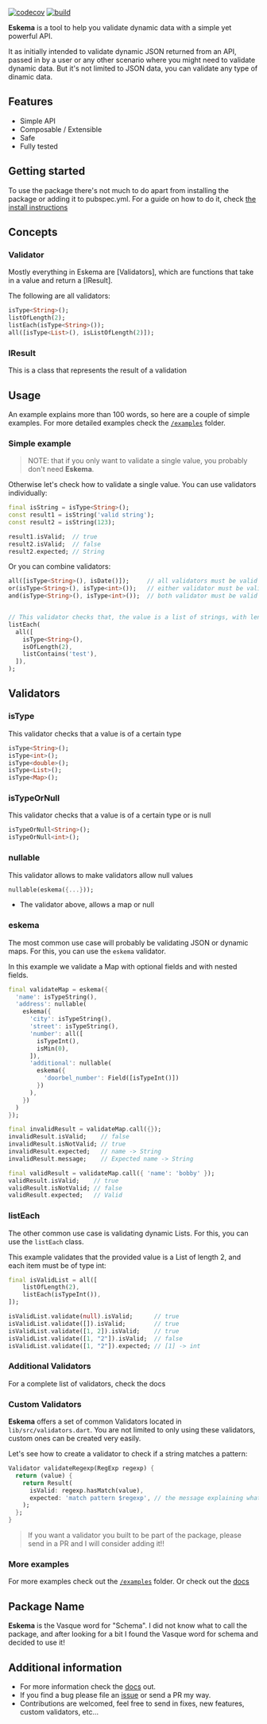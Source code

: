 [![codecov](https://codecov.io/gh/nombrekeff/eskema/branch/main/graph/badge.svg?token=ZF22N0G09J)](https://codecov.io/gh/nombrekeff/eskema) [![build](https://github.com/nombrekeff/eskema/actions/workflows/test_main.yml/badge.svg?branch=main)](https://github.com/nombrekeff/eskema/actions/workflows/test_main.yml)

**Eskema** is a tool to help you validate dynamic data with a simple yet powerful API. 

It as initially intended to validate dynamic JSON returned from an API, passed in by a user or any other scenario where you might need to validate dynamic data. But it's not limited to JSON data, you can validate any type of dinamic data.

## Features
* Simple API
* Composable / Extensible
* Safe
* Fully tested

## Getting started
To use the package there's not much to do apart from installing the package or adding it to pubspec.yml. For a guide on how to do it, check [the install instructions](https://pub.dev/packages/eskema/install)

## Concepts
### Validator
Mostly everything in Eskema are [Validators], which are functions that take in a value and return a [IResult].

The following are all validators:
```dart
isType<String>();
listOfLength(2);
listEach(isType<String>());
all([isType<List>(), isListOfLength(2)]);
```

### IResult
This is a class that represents the result of a validation


## Usage
An example explains more than 100 words, so here are a couple of simple examples.
For more detailed examples check the [`/examples`](./example) folder.

### Simple example
> NOTE: that if you only want to validate a single value, you probably don't need **Eskema**.

Otherwise let's check how to validate a single value. You can use validators individually:
```dart
final isString = isType<String>();
const result1 = isString('valid string');
const result2 = isString(123);

result1.isValid;  // true
result2.isValid;  // false
result2.expected; // String
```


Or you can combine validators: 
```dart
all([isType<String>(), isDate()]);     // all validators must be valid
or(isType<String>(), isType<int>());   // either validator must be valid
and(isType<String>(), isType<int>());  // both validator must be valid


// This validator checks that, the value is a list of strings, with length 2, and contains item "test"
listEach(
  all([
    isType<String>(),
    isOfLength(2),
    listContains('test'),
  ]),
);
```

## Validators

### isType<T>
This validator checks that a value is of a certain type
```dart
isType<String>();
isType<int>();
isType<double>();
isType<List>();
isType<Map>();
```

### isTypeOrNull<T>
This validator checks that a value is of a certain type or is null
```dart
isTypeOrNull<String>();
isTypeOrNull<int>();
```

### nullable
This validator allows to make validators allow null values
```dart
nullable(eskema({...}));
```
* The validator above, allows a map or null

### eskema
The most common use case will probably be validating JSON or dynamic maps. For this, you can use the `eskema` validator.

In this example we validate a Map with optional fields and with nested fields.
```dart
final validateMap = eskema({
  'name': isTypeString(),
  'address': nullable(
    eskema({
      'city': isTypeString(),
      'street': isTypeString(),
      'number': all([
        isTypeInt(),
        isMin(0),
      ]),
      'additional': nullable(
        eskema({
          'doorbel_number': Field([isTypeInt()])
        })
      ),
    })
  )
});

final invalidResult = validateMap.call({});
invalidResult.isValid;    // false
invalidResult.isNotValid; // true
invalidResult.expected;   // name -> String
invalidResult.message;    // Expected name -> String

final validResult = validateMap.call({ 'name': 'bobby' });
validResult.isValid;    // true
validResult.isNotValid; // false
validResult.expected;   // Valid
```

### listEach
The other common use case is validating dynamic Lists. For this, you can use the `listEach` class.

This example validates that the provided value is a List of length 2, and each item must be of type int:
```dart
final isValidList = all([
    listOfLength(2),
    listEach(isTypeInt()),
]);

isValidList.validate(null).isValid;      // true
isValidList.validate([]).isValid;        // true
isValidList.validate([1, 2]).isValid;    // true
isValidList.validate([1, "2"]).isValid;  // false
isValidList.validate([1, "2"]).expected; // [1] -> int
```



### Additional Validators
For a complete list of validators, check the docs

### Custom Validators
**Eskema** offers a set of common Validators located in `lib/src/validators.dart`. You are not limited to only using these validators, custom ones can be created very easily. 

Let's see how to create a validator to check if a string matches a pattern:

```dart
Validator validateRegexp(RegExp regexp) {
  return (value) {
    return Result(
      isValid: regexp.hasMatch(value),  
      expected: 'match pattern $regexp', // the message explaining what this validator expected
    );
  };
}
```

> If you want a validator you built to be part of the package, please send in a PR and I will consider adding it!!

### More examples
For more examples check out the [`/examples`]() folder. Or check out the [docs]()

## Package Name
**Eskema** is the Vasque word for "Schema". I did not know what to call the package, and after looking for a bit I found the Vasque word for schema and decided to use it!

## Additional information

* For more information check the [docs]() out. 
* If you find a bug please file an [issue]() or send a PR my way.
* Contributions are welcomed, feel free to send in fixes, new features, custom validators, etc...

